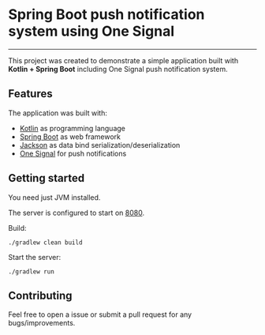 # Spring Boot push notification system using One Signal 
---

This project was created to demonstrate a simple application built with **Kotlin + Spring Boot** including One Signal push notification system.


## Features

The application was built with:

- [Kotlin](https://github.com/JetBrains/kotlin) as programming language
- [Spring Boot](https://spring.io/projects/spring-boot) as web framework
- [Jackson](https://github.com/FasterXML/jackson-module-kotlin) as data bind serialization/deserialization
- [One Signal](https://onesignal.com/t) for push notifications

## Getting started

You need just JVM installed.

The server is configured to start on [8080](http://localhost:7000).

Build:

```console
./gradlew clean build
```


Start the server:

```console
./gradlew run
```


## Contributing


Feel free to open a issue or submit a pull request for any bugs/improvements.
